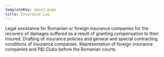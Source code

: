 ```yaml
---
templateKey: about-page
title: Insurance Law
---
```

Legal assistance for Romanian or foreign insurance companies for the recovery of damages suffered as a result of granting compensation to their insured. Drafting of insurance policies and general and special contracting conditions of insurance companies. Representation of foreign insurance companies and P&I Clubs before the Romanian courts.
